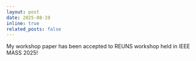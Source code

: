 ```yaml
---
layout: post
date: 2025-08-19
inline: true
related_posts: false
---
```


My workshop paper has been accepted to REUNS workshop held in IEEE MASS 2025!
